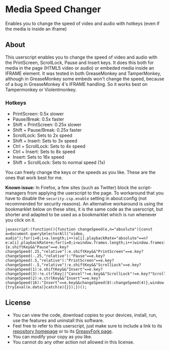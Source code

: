 # Media Speed Changer

Enables you to change the speed of video and audio with hotkeys (even if the media is inside an iframe)

## About

This userscript enables you to change the speed of video and audio with the PrintScreen, ScrollLock, Pause and Insert keys. It does this both for media in the page (HTML5 video or audio) or embeded media inside an IFRAME element. It was tested in both GreaseMonkey and TamperMonkey, although in GreaseMonkey some embeds won't change the speed, because of a bug in GreaseMonkey 4's IFRAME handling. So it works best on Tampermonkey or Violentmonkey.

### Hotkeys

- PrintScreen: 0.5x slower
- Pause/Break: 0.5x faster
- Shift + PrintScreen: 0.25x slower
- Shift + Pause/Break: 0.25x faster
- ScrollLock: Sets to 2x speed
- Shift + Insert: Sets to 3x speed
- Ctrl + ScrollLock: Sets to 4x speed
- Ctrl + Insert: Sets to 8x speed
- Insert: Sets to 16x speed
- Shift + ScrollLock: Sets to normal speed (1x)

You can freely change the keys or the speeds as you like. These are the ones that work best for me.

**Known issue:** In Firefox, a few sites (such as Twitter) block the script-managers from applying the userscript to the page. To workaround that you have to disable the `security.csp.enable` setting in about:config (not recommended for security reasons). An alternative workaround is using the bookmarklet below on these sites, it is the same code as the userscript, but shorter and adapted to be used as a bookmarklet which is run whenever you click on it.

```
javascript:(function(){function changeSpeed(e,n="absolute"){const a=document.querySelectorAll("video, audio");for(i=0;i<a.length;i++)a[i].playbackRate="absolute"==n?e:a[i].playbackRate+e;for(i=0;i<window.frames.length;i++)window.frames[i].postMessage("changeSpeed("+e+",'"+n+"')","*")}document.onkeyup=function(e){e.shiftKey&&"Pause"==e.key?changeSpeed(.25,"relative"):e.shiftKey&&"PrintScreen"==e.key?changeSpeed(-.25,"relative"):"Pause"==e.key?changeSpeed(.5,"relative"):"PrintScreen"==e.key?changeSpeed(-.5,"relative"):e.shiftKey&&"ScrollLock"==e.key?changeSpeed(1):e.shiftKey&&"Insert"==e.key?changeSpeed(3):!e.ctrlKey||"Cancel"!=e.key&&"ScrollLock"!=e.key?"ScrollLock"==e.key?changeSpeed(2):e.ctrlKey&&"Insert"==e.key?changeSpeed(16):"Insert"==e.key&&changeSpeed(8):changeSpeed(4)},window.self!=window.top&&window.addEventListener("message",function(e){try{eval(e.data)}catch(e){}});})();
```

## License

- You can view the code, download copies to your devices, install, run, use the features and uninstall this software.
- Feel free to refer to this userscript, just make sure to include a link to its [repository homepage](https://github.com/hjk789/Creations/tree/master/JavaScript/Userscripts/Media-Speed-Changer) or to its [GreasyFork page](https://greasyfork.org/scripts/409500-media-speed-changer). 
- You can modify your copy as you like.
- You cannot do any other action not allowed in this license.  
